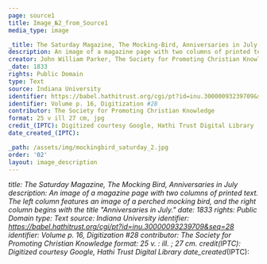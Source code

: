 ```yaml
---
page: source1
title: Image_№2_from_Source1
media_type: image

_title: The Saturday Magazine, The Mocking-Bird, Anniversaries in July
description: An image of a magazine page with two columns of printed text. The left column features an image of a perched mocking bird, and the right column begins with the title "Anniversaries in July."
creator: John William Parker, The Society for Promoting Christian Knowledge
_date: 1833
rights: Public Domain
type: Text
source: Indiana University
identifier: https://babel.hathitrust.org/cgi/pt?id=inu.30000093239709&seq=28
identifier: Volume p. 16, Digitization #28
contributor: The Society for Promoting Christian Knowledge 
format: 25 v ill 27 cm, jpg
credit_(IPTC): Digitized courtesy Google, Hathi Trust Digital Library
date_created_(IPTC):

_path: /assets/img/mockingbird_saturday_2.jpg
order: '02'
layout: image_description
---
```


_title: The Saturday Magazine, The Mocking Bird, Anniversaries in July
description: An image of a magazine page with two columns of printed text. The left column features an image of a perched mocking bird, and the right column begins with the title "Anniversaries in July."
_date: 1833
rights: Public Domain
type: Text
source: Indiana University
identifier: https://babel.hathitrust.org/cgi/pt?id=inu.30000093239709&seq=28
identifier:  Volume p. 16, Digitization #28
contributor: The Society for Promoting Christian Knowledge 
format: 25 v. : ill. ; 27 cm.
credit_(IPTC):  Digitized courtesy Google, Hathi Trust Digital Library
date_created_(IPTC):
